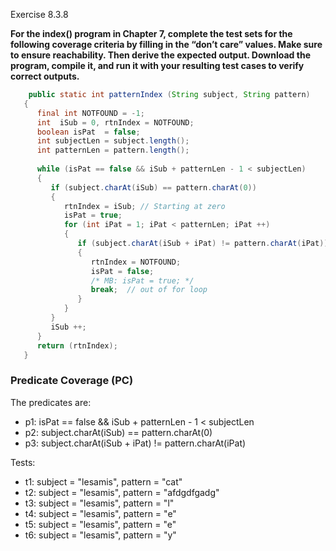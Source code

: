 Exercise 8.3.8

**For the index() program in Chapter 7, complete the test sets for the following coverage criteria by filling in the “don’t care” values. Make sure to ensure reachability. Then derive the expected output. Download the program, compile it, and run it with your resulting test cases to verify correct outputs.**<br>

```java
	public static int patternIndex (String subject, String pattern)
   {
      final int NOTFOUND = -1;
      int  iSub = 0, rtnIndex = NOTFOUND;
      boolean isPat  = false;
      int subjectLen = subject.length();
      int patternLen = pattern.length();
   
      while (isPat == false && iSub + patternLen - 1 < subjectLen)
      {
         if (subject.charAt(iSub) == pattern.charAt(0))
         {
            rtnIndex = iSub; // Starting at zero
            isPat = true;
            for (int iPat = 1; iPat < patternLen; iPat ++)
            {
               if (subject.charAt(iSub + iPat) != pattern.charAt(iPat))
               {
                  rtnIndex = NOTFOUND;
                  isPat = false;
                  /* MB: isPat = true; */
                  break;  // out of for loop
               }
            }
         }
         iSub ++;
      }
      return (rtnIndex);
   }
```

### Predicate Coverage (PC)
The predicates are:  
- p1: isPat == false && iSub + patternLen - 1 < subjectLen  
- p2: subject.charAt(iSub) == pattern.charAt(0)  
- p3: subject.charAt(iSub + iPat) != pattern.charAt(iPat)  

Tests:
- t1: subject = "lesamis", pattern = "cat"
- t2: subject = "lesamis", pattern = "afdgdfgadg"
- t3: subject = "lesamis", pattern = "l"
- t4: subject = "lesamis", pattern = "e"
- t5: subject = "lesamis", pattern = "e"
- t6: subject = "lesamis", pattern = "y"
